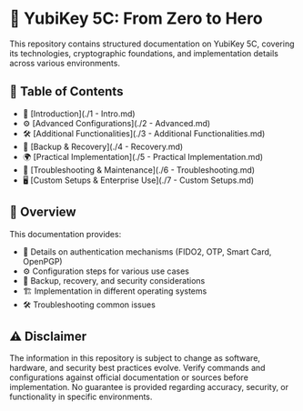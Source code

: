 # 🔐 YubiKey 5C: From Zero to Hero  

This repository contains structured documentation on YubiKey 5C, covering its technologies, cryptographic foundations, and implementation details across various environments.  

## 📖 Table of Contents  

- 📌 [Introduction](./1 - Intro.md)  
- ⚙️ [Advanced Configurations](./2 - Advanced.md)  
- 🛠️ [Additional Functionalities](./3 - Additional Functionalities.md)  
- 🔄 [Backup & Recovery](./4 - Recovery.md)  
- 🌍 [Practical Implementation](./5 - Practical Implementation.md)  
- 🐞 [Troubleshooting & Maintenance](./6 - Troubleshooting.md)  
- 🖥️ [Custom Setups & Enterprise Use](./7 - Custom Setups.md)  

## 📂 Overview  

This documentation provides:  

- 🔑 Details on authentication mechanisms (FIDO2, OTP, Smart Card, OpenPGP)  
- ⚙️ Configuration steps for various use cases  
- 🔄 Backup, recovery, and security considerations  
- 🏗️ Implementation in different operating systems  
- 🛠️ Troubleshooting common issues  

## ⚠️ Disclaimer  

The information in this repository is subject to change as software, hardware, and security best practices evolve. Verify commands and configurations against official documentation or sources before implementation. No guarantee is provided regarding accuracy, security, or functionality in specific environments.  
